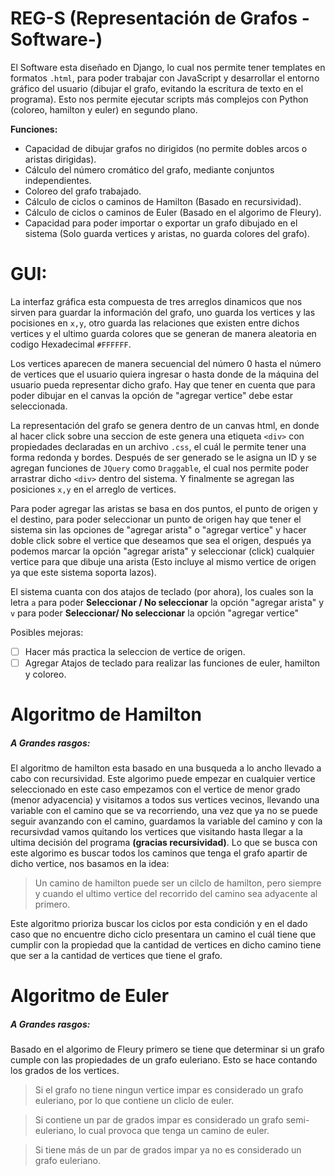 # REG-S (Representación de Grafos -Software-)

El Software esta diseñado en Django, lo cual nos permite tener templates en formatos `.html`, para poder trabajar con JavaScript y desarrollar el entorno gráfico del usuario
(dibujar el grafo, evitando la escritura de texto en el programa). 
Esto nos permite ejecutar scripts más complejos con Python (coloreo, hamilton y euler) en segundo plano.

**Funciones:**
- Capacidad de dibujar grafos no dirigidos (no permite dobles arcos o aristas dirigidas).
- Cálculo del número cromático del grafo, mediante conjuntos independientes.
- Coloreo del grafo trabajado.
- Cálculo de ciclos o caminos de Hamilton (Basado en recursividad).
- Cálculo de ciclos o caminos de Euler (Basado en el algorimo de Fleury).
- Capacidad para poder importar o exportar un grafo dibujado en el sistema (Solo guarda vertices y aristas, no guarda colores del grafo).

# GUI:
La interfaz gráfica esta compuesta de tres arreglos dinamicos que nos sirven para guardar la información del grafo, uno guarda los vertices y las pocisiones en `x,y`, otro 
guarda las relaciones que existen entre dichos vertices y el ultimo guarda colores que se generan de manera aleatoria en codigo Hexadecimal `#FFFFFF`.

Los vertices aparecen de manera secuencial del número 0 hasta el número de vertices que el usuario quiera ingresar o hasta donde de la máquina del usuario 
pueda representar dicho grafo. Hay que tener en cuenta que para poder dibujar en el canvas la opción de "agregar vertice" debe estar seleccionada.

La representación del grafo se genera dentro de un canvas html, en donde al hacer click sobre una seccion de este genera una etiqueta `<div>`
con propiedades declaradas en un archivo `.css`, el cuál le permite tener una forma redonda y bordes. Después de ser generado se le asigna un ID
y se agregan funciones de `JQuery` como `Draggable`, el cual nos permite poder arrastrar dicho `<div>` dentro del sistema. Y finalmente se 
agregan las posiciones `x,y` en el arreglo de vertices.

Para poder agregar las aristas se basa en dos puntos, el punto de origen y el destino, para poder seleccionar un punto de origen hay que tener 
el sistema sin las opciones de "agregar arista" o "agregar vertice" y hacer doble click sobre el vertice que deseamos que sea el origen, después
ya podemos marcar la opción "agregar arista" y seleccionar (click) cualquier vertice para que dibuje una arista (Esto incluye al mismo vertice de origen
ya que este sistema soporta lazos).

El sistema cuanta con dos atajos de teclado (por ahora), los cuales son la letra `a` para poder **Seleccionar / No seleccionar** la opción "agregar arista" 
y `v` para poder **Seleccionar/ No seleccionar** la opción "agregar vertice"

Posibles mejoras:

- [ ] Hacer más practica la seleccion de vertice de origen.
- [ ] Agregar Atajos de teclado para realizar las funciones de euler, hamilton y coloreo.

# Algoritmo de Hamilton
##### A Grandes rasgos:

El algoritmo de hamilton esta basado en una busqueda a lo ancho llevado a cabo con recursividad. Este algorimo puede empezar en cualquier vertice seleccionado
en este caso empezamos con el vertice de menor grado (menor adyacencia) y visitamos a todos sus vertices vecinos, llevando una variable con el camino que se va
recorriendo, una vez que ya no se puede seguir avanzando con el camino, guardamos la variable del camino y con la recursivdad vamos quitando los vertices que
visitando hasta llegar a la ultima decisión del programa **(gracias recursividad)**. Lo que se busca con este algorimo es buscar todos los caminos que tenga el grafo apartir de dicho vertice, nos basamos en la idea:
> Un camino de hamilton puede ser un cilclo de hamilton, pero siempre y cuando el ultimo vertice del recorrido del camino sea adyacente al primero.

Este algoritmo prioriza buscar los ciclos por esta condición y en el dado caso que no encuentre dicho ciclo presentara un camino el cuál tiene que cumplir con la propiedad que la cantidad de vertices
en dicho camino tiene que ser a la cantidad de vertices que tiene el grafo.

# Algoritmo de Euler
##### A Grandes rasgos:

Basado en el algorimo de Fleury primero se tiene que determinar si un grafo cumple con las propiedades de un grafo euleriano. Esto se hace
contando los grados de los vertices. 
> Si el grafo no tiene ningun vertice impar es considerado un grafo euleriano, por lo que contiene un cliclo de euler.

> Si contiene un par de grados impar es considerado un grafo semi-euleriano, lo cual provoca que tenga un camino de euler.

> Si tiene más de un par de grados impar ya no es considerado un grafo euleriano.

